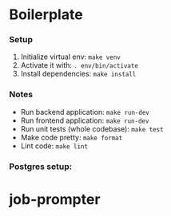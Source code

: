 # Boilerplate

### Setup
 1. Initialize virtual env: `make venv`
 2. Activate it with: `. env/bin/activate`
 3. Install dependencies: `make install`

### Notes
- Run backend application: `make run-dev`
- Run frontend application: `make run-dev`
- Run unit tests (whole codebase): `make test`
- Make code pretty: `make format`
- Lint code: `make lint`

### Postgres setup:
# job-prompter

